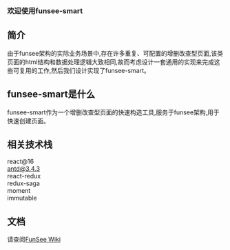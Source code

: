 ### 欢迎使用funsee-smart

## 简介
由于funsee架构的实际业务场景中,存在许多重复、可配置的增删改查型页面,该类页面的html结构和数据处理逻辑大致相同,故而考虑设计一套通用的实现来完成这些可复用的工作,然后我们设计实现了funsee-smart。

## funsee-smart是什么
funsee-smart作为一个增删改查型<CRUD>页面的快速构造工具,服务于funsee架构,用于快速创建页面。

## 相关技术栈
react@16  
antd@3.4.3  
react-redux  
redux-saga  
moment  
immutable  

## 文档
请查阅[FunSee Wiki](https://github.com/TheSecondLab/FunSeeSmart/wiki)
